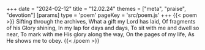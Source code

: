 +++
date = "2024-02-12"
title = "12.02.24"
themes = ["meta", "praise", "devotion"]
[params]
  type = 'poem'
  pageKey = 'src/poem.js'
+++
{{< poem >}}
Sifting through the archives,
What a gift my Lord has laid,
Of fragments of his Glory shining,
In my lap for days and days,
To sit with me and dwell so near,
To mark with me His glory along the way,
On the pages of my life,
As He shows me to obey.
{{< /poem >}}